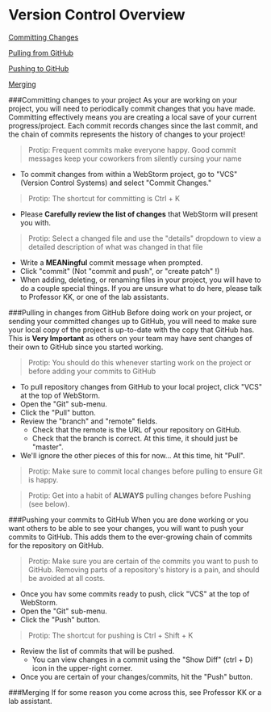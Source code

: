 # Version Control Overview

[Committing Changes](.#committing-changes-to-your-project)

[Pulling from GitHub](.#pulling-in-changes-from-github)

[Pushing to GitHub](.#pushing-your-commits-to-github)

[Merging](.#merging)

###Committing changes to your project
As your are working on your project, you will need to periodically commit changes that you have made.
Committing effectively means you are creating a local save of your current progress/project. Each commit records changes since the last commit, and the chain of commits represents the history of changes to your project!

> Protip: Frequent commits make everyone happy. Good commit messages keep your coworkers from silently cursing your name

- To commit changes from within a WebStorm project, go to "VCS" (Version Control Systems) and select "Commit Changes."

> Protip: The shortcut for committing is Ctrl + K

- Please **Carefully review the list of changes** that WebStorm will present you with.

> Protip: Select a changed file and use the "details" dropdown to view a detailed description of what was changed in that file

-  Write a **MEANingful** commit message when prompted.
-  Click "commit" (Not "commit and push", or "create patch" !)
- When adding, deleting, or renaming files in your project, you will have to do a couple special things. If you are unsure what to do here, please talk to Professor KK, or one of the lab assistants.

###Pulling in changes from GitHub
Before doing work on your project, or sending your committed changes up to GitHub, you will need to make sure your local copy of the project
is up-to-date with the copy that GitHub has. This is **Very Important** as others on your team may have sent changes of their own to GitHub since you started working.

> Protip: You should do this whenever starting work on the project or before adding your commits to GitHub

- To pull repository changes from GitHub to your local project, click "VCS" at the top of WebStorm.
- Open the "Git" sub-menu.
- Click the "Pull" button.
- Review the "branch" and "remote" fields.
  - Check that the remote is the URL of your repository on GitHub.
  - Check that the branch is correct. At this time, it should just be "master".
- We'll ignore the other pieces of this for now... At this time, hit "Pull".

> Protip: Make sure to commit local changes before pulling to ensure Git is happy.

> Protip: Get into a habit of **ALWAYS** pulling changes before Pushing (see below).

###Pushing your commits to GitHub
When you are done working or you want others to be able to see your changes, you will want to push your commits to GitHub.
This adds them to the ever-growing chain of commits for the repository on GitHub.

> Protip: Make sure you are certain of the commits you want to push to GitHub. Removing parts of a repository's history is a pain, and should be avoided at all costs.

- Once you hav some commits ready to push, click "VCS" at the top of WebStorm.
- Open the "Git" sub-menu.
- Click the "Push" button.

> Protip: The shortcut for pushing is Ctrl + Shift + K

- Review the list of commits that will be pushed.
  - You can view changes in a commit using the "Show Diff" (ctrl + D) icon in the upper-right corner.
- Once you are certain of your changes/commits, hit the "Push" button.

###Merging
If for some reason you come across this, see Professor KK or a lab assistant.
